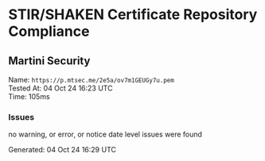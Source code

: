 # STIR/SHAKEN Certificate Repository Compliance

## Martini Security

Name: `https://p.mtsec.me/2e5a/ov7m1GEUGy7u.pem`\
Tested At: 04 Oct 24 16:23 UTC\
Time: 105ms

### Issues

no warning, or error, or notice date level issues were found

Generated: 04 Oct 24 16:29 UTC